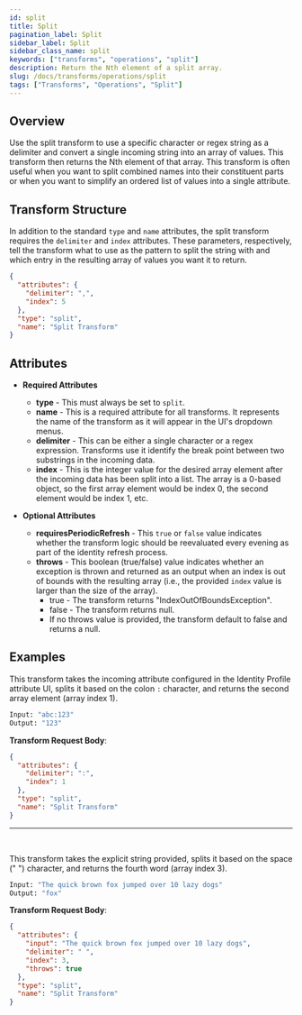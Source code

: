 ```yaml
---
id: split
title: Split
pagination_label: Split
sidebar_label: Split
sidebar_class_name: split
keywords: ["transforms", "operations", "split"]
description: Return the Nth element of a split array.
slug: /docs/transforms/operations/split
tags: ["Transforms", "Operations", "Split"]
---
```


## Overview

Use the split transform to use a specific character or regex string as a
delimiter and convert a single incoming string into an array of values. This
transform then returns the Nth element of that array. This transform is often
useful when you want to split combined names into their constituent parts or
when you want to simplify an ordered list of values into a single attribute.

## Transform Structure

In addition to the standard `type` and `name` attributes, the split transform
requires the `delimiter` and `index` attributes. These parameters, respectively,
tell the transform what to use as the pattern to split the string with and which
entry in the resulting array of values you want it to return.

```json
{
  "attributes": {
    "delimiter": ",",
    "index": 5
  },
  "type": "split",
  "name": "Split Transform"
}
```

## Attributes

- **Required Attributes**

  - **type** - This must always be set to `split`.
  - **name** - This is a required attribute for all transforms. It represents
    the name of the transform as it will appear in the UI's dropdown menus.
  - **delimiter** - This can be either a single character or a regex expression.
    Transforms use it identify the break point between two substrings in the
    incoming data.
  - **index** - This is the integer value for the desired array element after
    the incoming data has been split into a list. The array is a 0-based object,
    so the first array element would be index 0, the second element would be
    index 1, etc.

- **Optional Attributes**
  - **requiresPeriodicRefresh** - This `true` or `false` value indicates whether
    the transform logic should be reevaluated every evening as part of the
    identity refresh process.
  - **throws** - This boolean (true/false) value indicates whether an exception
    is thrown and returned as an output when an index is out of bounds with the
    resulting array (i.e., the provided `index` value is larger than the size of
    the array).
    - true - The transform returns "IndexOutOfBoundsException".
    - false - The transform returns null.
    - If no throws value is provided, the transform default to false and returns
      a null.

## Examples

This transform takes the incoming attribute configured in the Identity Profile
attribute UI, splits it based on the colon `:` character, and returns the second
array element (array index 1).

```bash
Input: "abc:123"
Output: "123"
```

**Transform Request Body**:

```json
{
  "attributes": {
    "delimiter": ":",
    "index": 1
  },
  "type": "split",
  "name": "Split Transform"
}
```

---

<p>&nbsp;</p>

This transform takes the explicit string provided, splits it based on the space
(" ") character, and returns the fourth word (array index 3).

```bash
Input: "The quick brown fox jumped over 10 lazy dogs"
Output: "fox"
```

**Transform Request Body**:

```json
{
  "attributes": {
    "input": "The quick brown fox jumped over 10 lazy dogs",
    "delimiter": " ",
    "index": 3,
    "throws": true
  },
  "type": "split",
  "name": "Split Transform"
}
```
